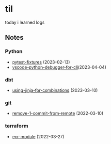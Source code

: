 # til
today i learned logs

## Notes

### Python
- [pytest-fixtures](python/pytest-fixtures-and-coverage.md) (2023-02-13)
- [vscode-python-debugger-for-cli](python/vscode-python-debugger-for-cli.md)(2023-04-04)

### dbt
- [using-jinja-for-combinations](dbt/using-jinja-for-combinations.md) (2023-03-10)

### git
- [remove-1-commit-from-remote](git/remove-1-commit-from-remote.md) (2022-03-10)

### terraform
- [ecr-module](terraform/ecr-repo.md) (2022-03-27) 